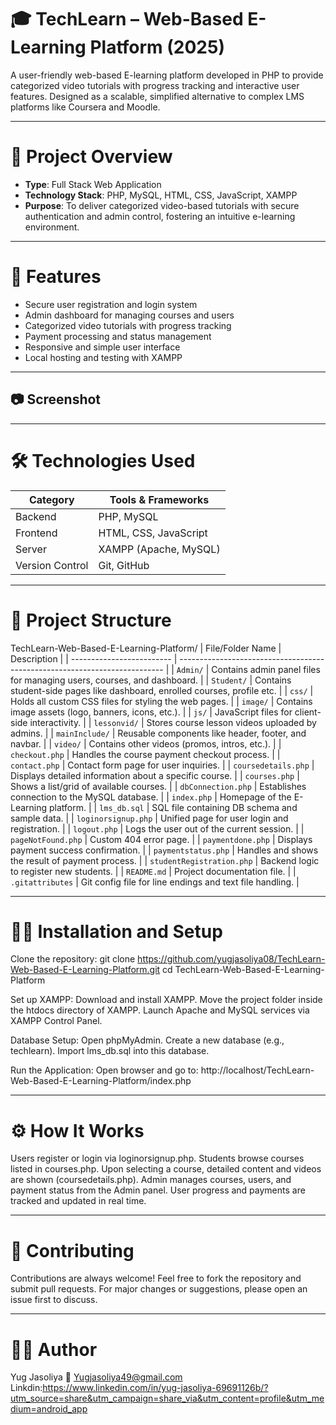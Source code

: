 # 🎓 TechLearn – Web-Based E-Learning Platform (2025)

A user-friendly web-based E-learning platform developed in PHP to provide categorized video tutorials with progress tracking and interactive user features. Designed as a scalable, simplified alternative to complex LMS platforms like Coursera and Moodle.

---

# 📌 Project Overview

- **Type**: Full Stack Web Application  
- **Technology Stack**: PHP, MySQL, HTML, CSS, JavaScript, XAMPP  
- **Purpose**: To deliver categorized video-based tutorials with secure authentication and admin control, fostering an intuitive e-learning environment.

---

# 🚀 Features

- Secure user registration and login system  
- Admin dashboard for managing courses and users  
- Categorized video tutorials with progress tracking  
- Payment processing and status management  
- Responsive and simple user interface  
- Local hosting and testing with XAMPP  

---

## 📷 Screenshot

---

# 🛠️ Technologies Used

| Category         | Tools & Frameworks                  |
|------------------|-------------------------------------|
| Backend          | PHP, MySQL                         |
| Frontend         | HTML, CSS, JavaScript              |
| Server           | XAMPP (Apache, MySQL)              |
| Version Control  | Git, GitHub                       |

---

# 📁 Project Structure

TechLearn-Web-Based-E-Learning-Platform/
| File/Folder Name          | Description                                                                |
| ------------------------- | -------------------------------------------------------------------------- |
| `Admin/`                  | Contains admin panel files for managing users, courses, and dashboard.     |
| `Student/`                | Contains student-side pages like dashboard, enrolled courses, profile etc. |
| `css/`                    | Holds all custom CSS files for styling the web pages.                      |
| `image/`                  | Contains image assets (logo, banners, icons, etc.).                        |
| `js/`                     | JavaScript files for client-side interactivity.                            |
| `lessonvid/`              | Stores course lesson videos uploaded by admins.                            |
| `mainInclude/`            | Reusable components like header, footer, and navbar.                       |
| `video/`                  | Contains other videos (promos, intros, etc.).                              |
| `checkout.php`            | Handles the course payment checkout process.                               |
| `contact.php`             | Contact form page for user inquiries.                                      |
| `coursedetails.php`       | Displays detailed information about a specific course.                     |
| `courses.php`             | Shows a list/grid of available courses.                                    |
| `dbConnection.php`        | Establishes connection to the MySQL database.                              |
| `index.php`               | Homepage of the E-Learning platform.                                       |
| `lms_db.sql`              | SQL file containing DB schema and sample data.                             |
| `loginorsignup.php`       | Unified page for user login and registration.                              |
| `logout.php`              | Logs the user out of the current session.                                  |
| `pageNotFound.php`        | Custom 404 error page.                                                     |
| `paymentdone.php`         | Displays payment success confirmation.                                     |
| `paymentstatus.php`       | Handles and shows the result of payment process.                           |
| `studentRegistration.php` | Backend logic to register new students.                                    |
| `README.md`               | Project documentation file.                                                |
| `.gitattributes`          | Git config file for line endings and text file handling.                   |

---

# 🧑‍💻 Installation and Setup
Clone the repository:
git clone https://github.com/yugjasoliya08/TechLearn-Web-Based-E-Learning-Platform.git
cd TechLearn-Web-Based-E-Learning-Platform

Set up XAMPP:
Download and install XAMPP.
Move the project folder inside the htdocs directory of XAMPP.
Launch Apache and MySQL services via XAMPP Control Panel.

Database Setup:
Open phpMyAdmin.
Create a new database (e.g., techlearn).
Import lms_db.sql into this database.

Run the Application:
Open browser and go to:
http://localhost/TechLearn-Web-Based-E-Learning-Platform/index.php

---

# ⚙️ How It Works
Users register or login via loginorsignup.php.
Students browse courses listed in courses.php.
Upon selecting a course, detailed content and videos are shown (coursedetails.php).
Admin manages courses, users, and payment status from the Admin panel.
User progress and payments are tracked and updated in real time.

---

# 🤝 Contributing
Contributions are always welcome!
Feel free to fork the repository and submit pull requests.
For major changes or suggestions, please open an issue first to discuss.

---

# 👨‍💻 Author
Yug Jasoliya
📧 Yugjasoliya49@gmail.com
Linkdin:https://www.linkedin.com/in/yug-jasoliya-69691126b/?utm_source=share&utm_campaign=share_via&utm_content=profile&utm_medium=android_app
